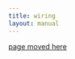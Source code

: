 ```yaml
---
title: wiring
layout: manual
---
```


[page moved here](https://github.com/nortd/lasersaur/wiki/wiring)
